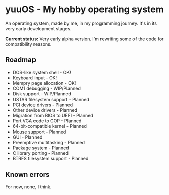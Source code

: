 # yuuOS - My hobby operating system
An operating system, made by me, in my programming journey. It's in its very early development stages.

**Current status:** Very early alpha version.
I'm rewriting some of the code for compatibility reasons.

## Roadmap

- DOS-like system shell - OK!
- Keyboard input - OK!
- Mempry page allocation - OK!
- COM1 debugging - WIP/Planned
- Disk support - WIP/Planned
- USTAR filesystem support - Planned
- PCI device drivers - Planned
- Other device drivers - Planned
- Migration from BIOS to UEFI - Planned
- Port VGA code to GOP - Planned
- 64-bit-compatible kernel - Planned
- Mouse support - Planned
- GUI - Planned
- Preemptive multitasking - Planned
- Package system - Planned
- C library porting - Planned
- BTRFS filesystem support - Planned

## Known errors

For now, none, I think.